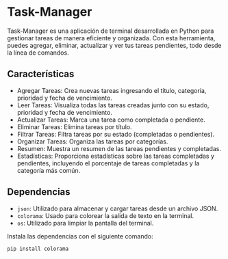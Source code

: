 # Task-Manager
Task-Manager es una aplicación de terminal desarrollada en Python para gestionar tareas de manera eficiente y organizada. Con esta herramienta, puedes agregar, eliminar, actualizar y ver tus tareas pendientes, todo desde la línea de comandos.

## Características

* Agregar Tareas: Crea nuevas tareas ingresando el título, categoría, prioridad y fecha de vencimiento.
* Leer Tareas: Visualiza todas las tareas creadas junto con su estado, prioridad y fecha de vencimiento.
* Actualizar Tareas: Marca una tarea como completada o pendiente.
* Eliminar Tareas: Elimina tareas por título.
* Filtrar Tareas: Filtra tareas por su estado (completadas o pendientes).
* Organizar Tareas: Organiza las tareas por categorías.
* Resumen: Muestra un resumen de las tareas pendientes y completadas.
* Estadísticas: Proporciona estadísticas sobre las tareas completadas y pendientes, incluyendo el porcentaje de tareas completadas y la categoría más común.

## Dependencias

* `json`: Utilizado para almacenar y cargar tareas desde un archivo JSON.
* `colorama`: Usado para colorear la salida de texto en la terminal.
* `os`: Utilizado para limpiar la pantalla del terminal.

Instala las dependencias con el siguiente comando:
```bash
pip install colorama
